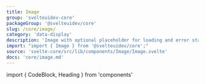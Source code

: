 ```yaml
---
title: Image
group: 'svelteuidev-core'
packageGroup: '@svelteuidev/core'
slug: /core/image/
category: 'data-display'
description: 'Image with optional placeholder for loading and error state'
import: "import { Image } from '@svelteuidev/core';"
source: 'svelte-core/src/lib/components/Image/Image.svelte'
docs: 'core/image.md'
---
```


import { CodeBlock, Heading } from 'components'

<Heading />
